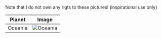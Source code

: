 Note that I do not own any rigts to these pictures! (inspirational use only)

|Planet|Image|
|-------|-------|
| Oceania | ![Oceania](http://www.magic4walls.com/wp-content/uploads/2013/12/Art-Waqas-Mallick-landscape-fantasy-world-rocks-beach-sea.jpg) | 

